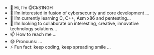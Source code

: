 - 👋 Hi, I’m @CkS1NGH
- 👀 I’m interested in fusion of cybersecurity and core development  ...
- 🌱 I’m currently learning C, C++, Asm x86 and pentesting...
- 💞️ I’m looking to collaborate on interesting, creative, innovative technology solutions...
- 📫 How to reach me ...
- 😄 Pronouns: ...
- ⚡ Fun fact: keep coding, keep spreading smile ...

<!---
CkS1NGH/CkS1NGH is a ✨ special ✨ repository because its `README.md` (this file) appears on your GitHub profile.
You can click the Preview link to take a look at your changes.
--->
